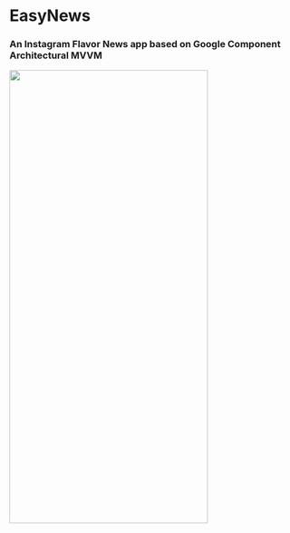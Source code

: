 # EasyNews 
### An Instagram Flavor News app based on Google Component Architectural MVVM

<img src="https://github.com/Larry-Wendy/EasyNews/blob/main/1.gif" width="350" height="800"/>
